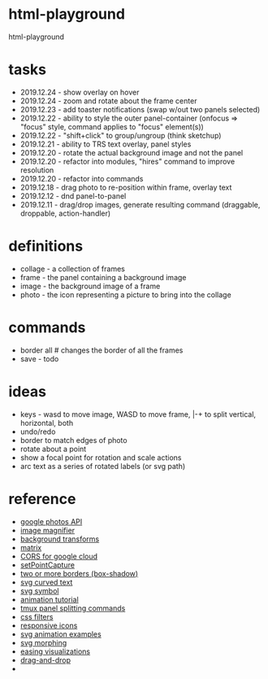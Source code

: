 # html-playground

html-playground

# tasks

- 2019.12.24 - show overlay on hover
- 2019.12.24 - zoom and rotate about the frame center
- 2019.12.23 - add toaster notifications (swap w/out two panels selected)
- 2019.12.22 - ability to style the outer panel-container (onfocus => "focus" style, command applies to "focus" element(s))
- 2019.12.22 - "shift+click" to group/ungroup (think sketchup)
- 2019.12.21 - ability to TRS text overlay, panel styles
- 2019.12.20 - rotate the actual background image and not the panel
- 2019.12.20 - refactor into modules, "hires" command to improve resolution
- 2019.12.20 - refactor into commands
- 2019.12.18 - drag photo to re-position within frame, overlay text
- 2019.12.12 - dnd panel-to-panel
- 2019.12.11 - drag/drop images, generate resulting command (draggable, droppable, action-handler)

# definitions

- collage - a collection of frames
- frame - the panel containing a background image
- image - the background image of a frame
- photo - the icon representing a picture to bring into the collage

# commands

- border all # changes the border of all the frames
- save - todo

# ideas

- keys - wasd to move image, WASD to move frame, |-+ to split vertical, horizontal, both
- undo/redo
- border to match edges of photo
- rotate about a point
- show a focal point for rotation and scale actions
- arc text as a series of rotated labels (or svg path)

# reference

- [google photos API](https://developers.google.com/photos/library/reference/rest)
- [image magnifier](https://www.w3schools.com/howto/howto_js_image_magnifier_glass.asp)
- [background transforms](https://www.sitepoint.com/css3-transform-background-image/)
- [matrix](https://www.quackit.com/css/functions/css_matrix_function.cfm)
- [CORS for google cloud](https://dev.to/morinoko/debugging-google-cloud-storage-cors-errors-in-rails-6-action-text-direct-upload-of-images-2445)
- [setPointCapture](https://developer.mozilla.org/en-US/docs/Web/API/Element/setPointerCapture)
- [two or more borders (box-shadow)](https://css-tricks.com/snippets/css/multiple-borders/)
- [svg curved text](https://css-tricks.com/snippets/svg/curved-text-along-path/)
- [svg symbol](https://developer.mozilla.org/en-US/docs/Web/SVG/Element/symbol)
- [animation tutorial](http://www.spriteland.com/tutorials/animating-a-walk-cycle-in-inkscape-part-1.html)
- [tmux panel splitting commands](https://www.hamvocke.com/blog/a-quick-and-easy-guide-to-tmux/)
- [css filters](https://una.im/CSSgram/)
- [responsive icons](http://responsiveicons.co.uk/)
- [svg animation examples](https://www.hongkiat.com/blog/svg-animations/)
- [svg morphing](https://greensock.com/morphSVG)
- [easing visualizations](https://easings.net/en)
- [drag-and-drop](https://tympanus.net/Development/DragDropInteractions/reveal.html)
-
